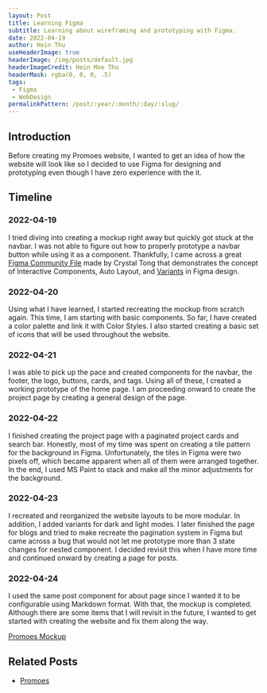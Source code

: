 ```yaml
---
layout: Post
title: Learning Figma
subtitle: Learning about wireframing and prototyping with Figma.
date: 2022-04-19
author: Hein Thu
useHeaderImage: true
headerImage: /img/posts/default.jpg
headerImageCredit: Hein Moe Thu
headerMask: rgba(0, 0, 0, .5)
tags:
 - Figma
 - WebDesign
permalinkPattern: /post/:year/:month/:day/:slug/
---
```

## Introduction
Before creating my Promoes website, I wanted to get an idea of how the website will look like so I decided to use Figma for designing and prototyping even though I have zero experience with the it.

## Timeline
### 2022-04-19
I tried diving into creating a mockup right away but quickly got stuck at the navbar. I was not able to figure out how to properly prototype a navbar button while using it as a component. Thankfully, I came across a great [Figma Community File](https://www.figma.com/community/file/911320742349428744) made by Crystal Tong that demonstrates the concept of Interactive Components, Auto Layout, and [Variants](https://help.figma.com/hc/en-us/articles/360056440594-Create-and-use-variants) in Figma design.
### 2022-04-20
Using what I have learned, I started recreating the mockup from scratch again. This time, I am starting with basic components. So far, I have created a color palette and link it with Color Styles. I also started creating a basic set of icons that will be used throughout the website.
### 2022-04-21
I was able to pick up the pace and created components for the navbar, the footer, the logo, buttons, cards, and tags. Using all of these, I created a working prototype of the home page. I am proceeding onward to create the project page by creating a general design of the page.
### 2022-04-22
I finished creating the project page with a paginated project cards and search bar. Honestly, most of my time was spent on creating a tile pattern for the background in Figma. Unfortunately, the tiles in Figma were two pixels off, which became apparent when all of them were arranged together. In the end, I used MS Paint to stack and make all the minor adjustments for the background.
### 2022-04-23
I recreated and reorganized the website layouts to be more modular. In addition, I added variants for dark and light modes. I later finished the page for blogs and tried to make recreate the pagination system in Figma but came across a bug that would not let me prototype more than 3 state changes for nested component. I decided revisit this when I have more time and continued onward by creating a page for posts.
### 2022-04-24
I used the same post component for about page since I wanted it to be configurable using Markdown format. With that, the mockup is completed. Although there are some items that I will revisit in the future, I wanted to get started with creating the website and fix them along the way.

[Promoes Mockup](https://www.figma.com/file/L0Uxm0n8GldjKoKNe5vwNF/Promoes-Mockup?node-id=17%3A367)

## Related Posts
- [Promoes](/post/2022/05/01/promoes/)